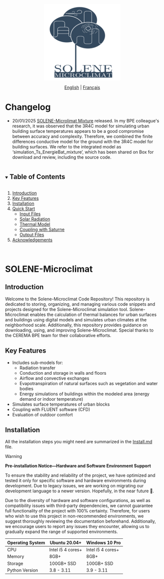 <div align="center">

<!-- logo -->
<p align="center">
  <img src="/fig/logo.png" width="250px" style="vertical-align:middle;">
</p>

<!-- language -->

[English](README.md) | [Français](README_fr-FR.md)

</div>

# Changelog

- 20/01/2025 [SOLENE-Microlimat Mixture](https://cerema.app.box.com/folder/303647315869) released. In my BPE colleague's research, it was observed that the
  3R4C model for simulating urban building surface temperatures appears to be a good compromise between
  accuracy and complexity. Therefore, we combined the finite differences conductive model for the ground
  with the 3R4C model for building surfaces. We refer to the integrated model as ‘simulation_Ts_EnergieBat_mixture’,
  which has been shared on Box for download and review, including the source code.
  
<!-- Table of content -->

<details open="open">
  <summary><h2 style="display: inline-block">Table of Contents</h2></summary>
  <ol>
    <li><a href="#Introduction">Introduction</a></li>
    <li><a href="#Key Features">Key Features</a></li>
    <li><a href="#Installation">Installation</a></li>
    <li>
      <a href="#Quick Start">Quick Start</a>
      <ul>
        <li><a href="#input files">Input Files</a></li>
        <li><a href="#solar radiation">Solar Radiation</a></li>
        <li><a href="#thermal model">Thermal Model</a></li>
        <li><a href="#couplage">Coupling with Saturne</a></li>
        <li><a href="#output files">Output Files</a></li>
      </ul>
    </li>
    <li><a href="#acknowledgments">Acknowledgements</a></li>
  </ol>
</details>

&nbsp;

# SOLENE-Microclimat

## Introduction

Welcome to the Solene-Microclimat Code Repository! This repository is dedicated to storing, organizing, 
and managing various code snippets and projects designed for the Solene-Microclimat simulation tool. 
Solene-Microclimat enables the calculation of thermal balances for urban surfaces and buildings using 
digital models and simulates urban climates at the neighborhood scale. Additionally, this repository 
provides guidance on downloading, using, and improving Solene-Microclimat. Special thanks to the CEREMA BPE 
team for their collaborative efforts.

## Key Features

- Includes sub-models for:  
  - Radiation transfer  
  - Conduction and storage in walls and floors  
  - Airflow and convective exchanges  
  - Evapotranspiration of natural surfaces such as vegetation and water bodies  
  - Energy simulations of buildings within the modeled area (energy demand or indoor temperature)  
- Simulates surface temperatures of urban blocks  
- Coupling with FLUENT software (CFD)  
- Evaluation of outdoor comfort  

## Installation

All the installation steps you might need are summarized in the [Install.md]() file.

> [!WARNING]
> **Pre-installation Notice—Hardware and Software Environment Support**
> 
> To ensure the stability and reliability of the project, we have optimized and tested it only for specific software and hardware environments during development. Due to legacy issues, we are working on migrating our development language to a newer version. Hopefully, in the near future 🤞.
> 
> Due to the diversity of hardware and software configurations, as well as compatibility issues with third-party dependencies, we cannot guarantee full functionality of the project with 100% certainty. Therefore, for users who wish to use this project in non-recommended environments, we suggest thoroughly reviewing the documentation beforehand. Additionally, we encourage users to report any issues they encounter, allowing us to gradually expand the range of supported environments.

<div align="center">
  
| Operating System | Ubuntu 20.04+   | Windows 10 Pro   |
|----------------|-----------------|------------------|
| CPU            | Intel i5 4 cores+ | Intel i5 4 cores+ |
| Memory         | 8GB+            | 8GB+            |
| Storage        | 100GB+ SSD       | 100GB+ SSD       |
| Python Version | 3.8 - 3.11      | 3.9 - 3.11       |

</div>

